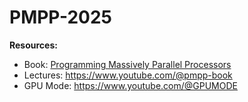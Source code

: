 # PMPP-2025

**Resources:**

* Book: [Programming Massively Parallel Processors](https://www.amazon.ca/Programming-Massively-Parallel-Processors-Hands/dp/0323912311)
* Lectures: https://www.youtube.com/@pmpp-book
* GPU Mode: https://www.youtube.com/@GPUMODE
